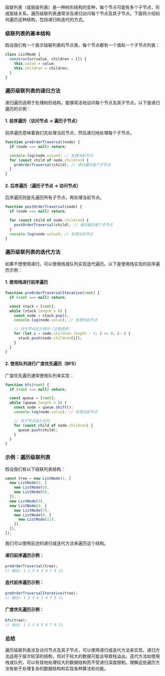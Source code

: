 级联列表（或层级列表）是一种树形结构的变种，每个节点可能有多个子节点，形成层级关系。遍历级联列表通常涉及递归访问每个节点及其子节点。下面将介绍如何遍历这种结构，包括递归和迭代的方式。

### 级联列表的基本结构

假设我们有一个表示级联列表的节点类，每个节点都有一个值和一个子节点列表：

```javascript
class ListNode {
  constructor(value, children = []) {
    this.value = value;
    this.children = children;
  }
}
```

### 遍历级联列表的递归方法

递归遍历适用于处理树形结构，能够简洁地访问每个节点及其子节点。以下是递归遍历的示例：

#### 1. 前序遍历（访问节点 -> 遍历子节点）

前序遍历意味着我们先处理当前节点，然后递归地处理每个子节点。

```javascript
function preOrderTraversal(node) {
  if (node === null) return;

  console.log(node.value); // 处理当前节点
  for (const child of node.children) {
    preOrderTraversal(child); // 递归遍历每个子节点
  }
}
```

#### 2. 后序遍历（遍历子节点 -> 访问节点）

后序遍历则是先遍历所有子节点，再处理当前节点。

```javascript
function postOrderTraversal(node) {
  if (node === null) return;

  for (const child of node.children) {
    postOrderTraversal(child); // 递归遍历每个子节点
  }
  console.log(node.value); // 处理当前节点
}
```

### 遍历级联列表的迭代方法

如果不想使用递归，可以使用栈或队列实现迭代遍历。以下是使用栈实现的前序遍历示例：

#### 1. 使用栈进行前序遍历

```javascript
function preOrderTraversalIterative(root) {
  if (root === null) return;

  const stack = [root];
  while (stack.length > 0) {
    const node = stack.pop();
    console.log(node.value); // 处理当前节点

    // 将子节点压入栈中（注意顺序）
    for (let i = node.children.length - 1; i >= 0; i--) {
      stack.push(node.children[i]);
    }
  }
}
```

#### 2. 使用队列进行广度优先遍历（BFS）

广度优先遍历通常使用队列来实现：

```javascript
function bfs(root) {
  if (root === null) return;

  const queue = [root];
  while (queue.length > 0) {
    const node = queue.shift();
    console.log(node.value); // 处理当前节点

    // 将子节点加入队列
    for (const child of node.children) {
      queue.push(child);
    }
  }
}
```

### 示例：遍历级联列表

假设我们有以下级联列表结构：

```javascript
const tree = new ListNode(1, [
  new ListNode(2, [
    new ListNode(5),
    new ListNode(6),
  ]),
  new ListNode(3),
  new ListNode(4, [
    new ListNode(7),
    new ListNode(8, [
      new ListNode(11),
    ]),
  ]),
]);
```

我们可以使用前述的递归或迭代方法来遍历这个结构。

#### 递归前序遍历示例：

```javascript
preOrderTraversal(tree);
// 输出: 1 2 5 6 3 4 7 8 11
```

#### 迭代前序遍历示例：

```javascript
preOrderTraversalIterative(tree);
// 输出: 1 2 5 6 3 4 7 8 11
```

#### 广度优先遍历示例：

```javascript
bfs(tree);
// 输出: 1 2 3 4 5 6 7 8 11
```

### 总结

遍历级联列表涉及访问节点及其子节点，可以使用递归或迭代方法来实现。递归方法适用于层次较深的结构，但对于较大的数据可能会导致栈溢出。迭代方法如使用栈或队列，可以有效地处理较大的数据结构而不受递归深度限制。理解这些遍历方法有助于处理复杂的数据结构和实现各种算法和功能。